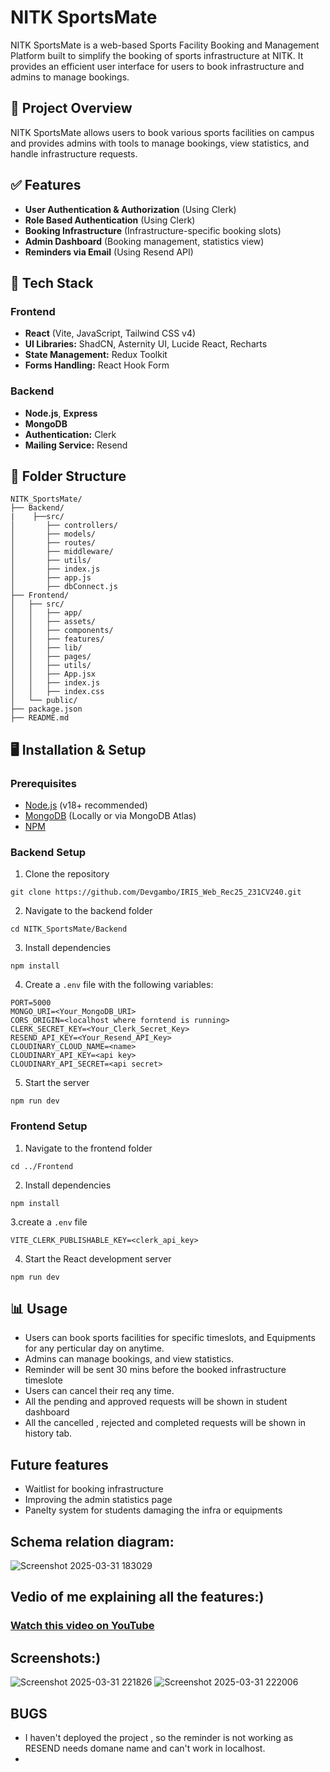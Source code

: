 # NITK SportsMate

NITK SportsMate is a web-based Sports Facility Booking and Management Platform built to simplify the booking of sports infrastructure at NITK. It provides an efficient user interface for users to book infrastructure and admins to manage bookings.

## 🚀 Project Overview
NITK SportsMate allows users to book various sports facilities on campus and provides admins with tools to manage bookings, view statistics, and handle infrastructure requests.

## ✅ Features
- **User Authentication & Authorization** (Using Clerk)
- **Role Based Authentication** (Using Clerk)
- **Booking Infrastructure** (Infrastructure-specific booking slots)
- **Admin Dashboard** (Booking management, statistics view)
- **Reminders via Email** (Using Resend API)

## 🔧 Tech Stack
### Frontend
- **React** (Vite, JavaScript, Tailwind CSS v4)
- **UI Libraries:** ShadCN, Asternity UI, Lucide React, Recharts
- **State Management:** Redux Toolkit
- **Forms Handling:** React Hook Form

### Backend
- **Node.js**, **Express**
- **MongoDB**
- **Authentication:** Clerk
- **Mailing Service:** Resend

## 📁 Folder Structure
```
NITK_SportsMate/
├── Backend/
|    ├──src/
│       ├── controllers/
│       ├── models/
│       ├── routes/
│       ├── middleware/
│       ├── utils/
│       ├── index.js
│       ├── app.js
│       ├── dbConnect.js
├── Frontend/
│   ├── src/
│   │   ├── app/
│   │   ├── assets/
│   │   ├── components/
│   │   ├── features/
│   │   ├── lib/
│   │   ├── pages/
│   │   ├── utils/
│   │   ├── App.jsx
│   │   ├── index.js
│   │   ├── index.css
│   └── public/
├── package.json
├── README.md
```

## 🖥️ Installation & Setup

### Prerequisites
- [Node.js](https://nodejs.org/) (v18+ recommended)
- [MongoDB](https://www.mongodb.com/) (Locally or via MongoDB Atlas)
- [NPM](https://www.npmjs.com/)

### Backend Setup
1. Clone the repository
```
git clone https://github.com/Devgambo/IRIS_Web_Rec25_231CV240.git
```
2. Navigate to the backend folder
```
cd NITK_SportsMate/Backend
```
3. Install dependencies
```
npm install
```
4. Create a `.env` file with the following variables:
```
PORT=5000
MONGO_URI=<Your_MongoDB_URI>
CORS_ORIGIN=<localhost where forntend is running>
CLERK_SECRET_KEY=<Your_Clerk_Secret_Key>
RESEND_API_KEY=<Your_Resend_API_Key>
CLOUDINARY_CLOUD_NAME=<name>
CLOUDINARY_API_KEY=<api key>
CLOUDINARY_API_SECRET=<api secret>
```
5. Start the server
```
npm run dev
```

### Frontend Setup
1. Navigate to the frontend folder
```
cd ../Frontend
```
2. Install dependencies
```
npm install
```
3.create a `.env` file
```
VITE_CLERK_PUBLISHABLE_KEY=<clerk_api_key>
```
4. Start the React development server
```
npm run dev
```

## 📊 Usage
- Users can book sports facilities for specific timeslots, and Equipments for any perticular day on anytime.
- Admins can manage bookings, and view statistics.
- Reminder will be sent 30 mins before the booked infrastructure timeslote
- Users can cancel their req any time.
- All the pending and approved requests will be shown in student dashboard
- All the cancelled , rejected and completed requests will be shown in history tab.

## Future features
- Waitlist for booking infrastructure
- Improving the admin statistics page
- Panelty system for students damaging the infra or equipments

## Schema relation diagram:
![Screenshot 2025-03-31 183029](https://github.com/user-attachments/assets/a00b4ed2-b5fd-40ff-9ce3-101f7c40fa78)

## Vedio of me explaining all the features:)
### [Watch this video on YouTube](https://youtu.be/i9yWtDvJu_0)

## Screenshots:)
![Screenshot 2025-03-31 221826](https://github.com/user-attachments/assets/e7ccffec-e2a8-4232-8c61-559de034af35)
![Screenshot 2025-03-31 222006](https://github.com/user-attachments/assets/9a5865fd-511a-4e04-91d0-2341aa237914)

## BUGS
- I haven't deployed the project , so the reminder is not working as RESEND needs domane name and can't work in localhost.
- 



